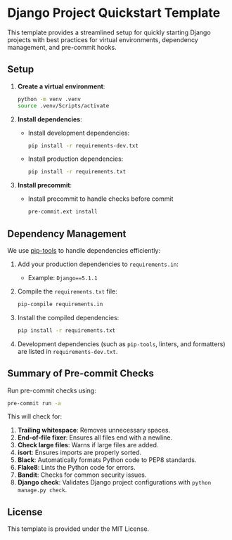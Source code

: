 # Django Project Quickstart Template

This template provides a streamlined setup for quickly starting Django projects with best practices for virtual environments, dependency management, and pre-commit hooks.

## Setup

1. **Create a virtual environment**:

   ```bash
   python -m venv .venv
   source .venv/Scripts/activate
   ```

2. **Install dependencies**:
   - Install development dependencies:
     ```sh
     pip install -r requirements-dev.txt
     ```
   - Install production dependencies:
     ```sh
     pip install -r requirements.txt
     ```
3. **Install precommit**:
   - Install precommit to handle checks before commit
     ```sh
     pre-commit.ext install
     ```

## Dependency Management

We use [pip-tools](https://pypi.org/project/pip-tools/) to handle dependencies efficiently:

1. Add your production dependencies to `requirements.in`:

   - Example: `Django==5.1.1`

2. Compile the `requirements.txt` file:

   ```bash
   pip-compile requirements.in
   ```

3. Install the compiled dependencies:

   ```bash
   pip install -r requirements.txt
   ```

4. Development dependencies (such as `pip-tools`, linters, and formatters) are listed in `requirements-dev.txt`.

## Summary of Pre-commit Checks

Run pre-commit checks using:

```bash
pre-commit run -a
```

This will check for:

1. **Trailing whitespace**: Removes unnecessary spaces.
2. **End-of-file fixer**: Ensures all files end with a newline.
3. **Check large files**: Warns if large files are added.
4. **isort**: Ensures imports are properly sorted.
5. **Black**: Automatically formats Python code to PEP8 standards.
6. **Flake8**: Lints the Python code for errors.
7. **Bandit**: Checks for common security issues.
8. **Django check**: Validates Django project configurations with `python manage.py check`.

## License

This template is provided under the MIT License.
